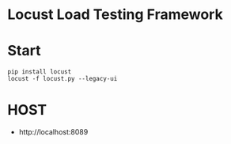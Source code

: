 # Locust Load Testing Framework

# Start

```
pip install locust
locust -f locust.py --legacy-ui
```

# HOST

- http://localhost:8089
